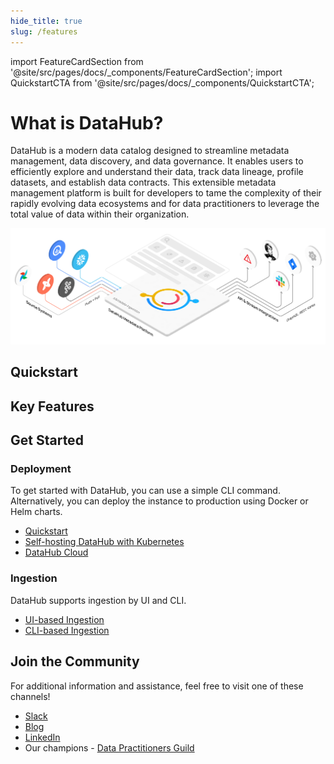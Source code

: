 ```yaml
---
hide_title: true
slug: /features
---
```


import FeatureCardSection from '@site/src/pages/docs/\_components/FeatureCardSection';
import QuickstartCTA from '@site/src/pages/docs/\_components/QuickstartCTA';

# What is DataHub?

DataHub is a modern data catalog designed to streamline metadata management, data discovery, and data governance. It enables users to efficiently explore and understand their data, track data lineage, profile datasets, and establish data contracts.
This extensible metadata management platform is built for developers to tame the complexity of their rapidly evolving data ecosystems and for data practitioners to leverage the total value of data within their organization.


<p align="center">
    <img 
        alt="DataHub Integrations" 
        src="/img/diagrams/datahub-flow-diagram-light.png" 
        style={{ padding: "2rem" }} 
    />
</p>

## Quickstart

<QuickstartCTA/>

## Key Features

<FeatureCardSection/>

## Get Started

### Deployment

To get started with DataHub, you can use a simple CLI command. Alternatively, you can deploy the instance to production using Docker or Helm charts.

- [Quickstart](quickstart.md)
- [Self-hosting DataHub with Kubernetes](deploy/kubernetes.md)
- [DataHub Cloud](managed-datahub/managed-datahub-overview.md)

### Ingestion

DataHub supports ingestion by UI and CLI.

- [UI-based Ingestion](ui-ingestion.md)
- [CLI-based Ingestion](../metadata-ingestion/cli-ingestion.md)

## Join the Community

For additional information and assistance, feel free to visit one of these channels!

- [Slack](https://datahubspace.slack.com)
- [Blog](https://blog.datahub.com/)
- [LinkedIn](https://www.linkedin.com/company/acryl-data/)
- Our champions - [Data Practitioners Guild](https://docs.datahub.com/guild/)

